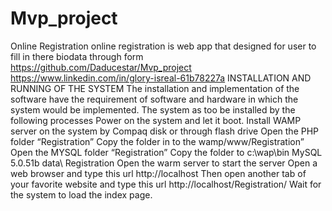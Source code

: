 # Mvp_project
Online Registration
online registration is web app that designed for user to fill in there biodata through form
https://github.com/Daducestar/Mvp_project
https://www.linkedin.com/in/glory-isreal-61b78227a
INSTALLATION AND RUNNING OF THE SYSTEM 
The installation and implementation of the software have the requirement of software and hardware in which the system would be implemented.  The system as too be installed by the following processes
Power on the system and let it boot.
Install WAMP server on the system by Compaq disk or through flash drive
Open the PHP folder “Registration”
Copy the folder in to the wamp/www/Registration”
Open the MYSQL folder “Registration”
Copy the folder to c:\wap\bin MySQL 5.0.51b data\ Registration
Open the warm server to start the server
       Open a web browser  and type this url http://localhost
       Then open another tab of your favorite website and type this url http://localhost/Registration/
      Wait for the system to load the index page.
